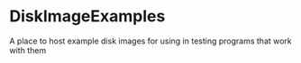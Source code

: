 # DiskImageExamples
A place to host example disk images for using in testing programs that work with them
